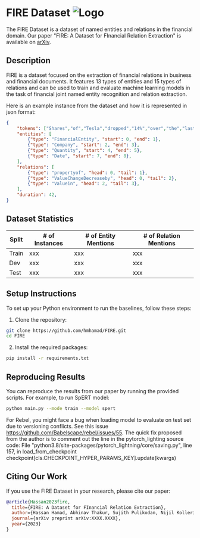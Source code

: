 # FIRE Dataset ![Logo](logo.png)

The FIRE Dataset is a dataset of named entities and relations in the financial domain. Our paper "FIRE: A Dataset for FInancial Relation Extraction" is available on [arXiv](https://arxiv.org/abs/XXXX.XXXX).

## Description

FIRE is a dataset focused on the extraction of financial relations in business and financial documents. It features 13 types of entities and 15 types of relations and can be used to train and evaluate machine learning models in the task of financial joint named entity recognition and relation extraction.

Here is an example instance from the dataset and how it is represented in json format:

```json
{
    "tokens": ["Shares","of","Tesla","dropped","14%","over","the","last","quarter"],
    "entities": [
        {"type": "FinancialEntity", "start": 0, "end": 1},
        {"type": "Company", "start": 2, "end": 3},
        {"type": "Quantity", "start": 4, "end": 5},
        {"type": "Date", "start": 7, "end": 8},
    ],
    "relations": [
        {"type": "propertyof", "head": 0, "tail": 1},
        {"type": "ValueChangeDecreaseby", "head": 0, "tail": 2},
        {"type": "Valuein", "head": 2, "tail": 3},
    ],
    "duration": 42,
}
```

## Dataset Statistics

| Split  | # of Instances | # of Entity Mentions | # of Relation Mentions |
| ------ | -------------- | -------------------- | ---------------------- |
| Train  | xxx            | xxx                  | xxx                    |
| Dev    | xxx            | xxx                  | xxx                    |
| Test   | xxx            | xxx                  | xxx                    |

## Setup Instructions

To set up your Python environment to run the baselines, follow these steps:

1. Clone the repository:
```bash
git clone https://github.com/hmhamad/FIRE.git
cd FIRE
```
2. Install the required packages:
```bash
pip install -r requirements.txt
```

## Reproducing Results

You can reproduce the results from our paper by running the provided scripts. For example, to run SpERT model:

```bash
python main.py --mode train --model spert
```

For Rebel, you might face a bug when loading model to evaluate on test set due to versioning conflicts. See this issue https://github.com/Babelscape/rebel/issues/55.
The quick fix proposed from the author is to comment out the line in the pytorch_lighting source code:
File "python3.8/site-packages/pytorch_lightning/core/saving.py", line 157, in load_from_checkpoint
checkpoint[cls.CHECKPOINT_HYPER_PARAMS_KEY].update(kwargs)

## Citing Our Work

If you use the FIRE Dataset in your research, please cite our paper:

```bibtex
@article{Hassan2023fire,
  title={FIRE: A Dataset for FInancial Relation Extraction},
  author={Hassan Hamad, Abhinav Thakur, Sujith Pulikodan, Nijil Kolleri and Keith M. Chugg},
  journal={arXiv preprint arXiv:XXXX.XXXX},
  year={2023}
}
```
